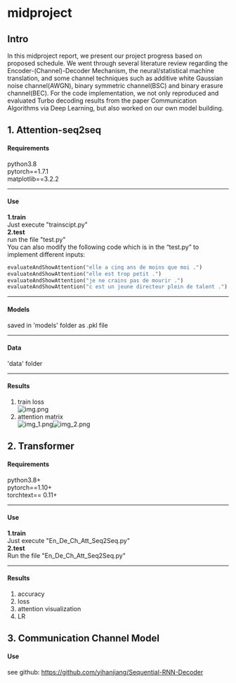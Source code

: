 # midproject

## Intro
In this midproject report, we present our project progress based on proposed schedule. We went through several literature review regarding the Encoder-(Channel)-Decoder Mechanism, the neural/statistical machine translation, and some channel techniques such as additive white Gaussian noise channel(AWGN), binary symmetric channel(BSC) and binary erasure channel(BEC). For the code implementation, we not only reproduced and evaluated Turbo decoding results from the paper Communication Algorithms via Deep Learning, but also worked on our own model building. 

## 1. Attention-seq2seq

#### Requirements
python3.8<br>
pytorch==1.7.1 <br>
matplotlib==3.2.2
***
#### Use
**1.train**<br/>
Just execute "trainscipt.py"<br>
**2.test**<br>
run the file "test.py"<br>
You can also modify the following code which is in the “test.py” to implement different inputs:<br>
```python
evaluateAndShowAttention("elle a cinq ans de moins que moi .")
evaluateAndShowAttention("elle est trop petit .")
evaluateAndShowAttention("je ne crains pas de mourir .")
evaluateAndShowAttention("c est un jeune directeur plein de talent .")
```
***
#### Models
saved in 'models' folder as .pkl file
***
#### Data
'data' folder
***
#### Results
1. train loss <br>
![img.png](results/img.png)
2. attention matrix <br>
![img_1.png](results/img_1.png)![img_2.png](results/img_2.png)


## 2. Transformer
#### Requirements
python3.8+<br>
pytorch==1.10+ <br>
torchtext== 0.11+ <br>
***
#### Use
**1.train**<br/>
Just execute "En_De_Ch_Att_Seq2Seq.py"<br>
**2.test**<br>
Run the file "En_De_Ch_Att_Seq2Seq.py"<br>
***
#### Results
1. accuracy
2. loss
3. attention visualization
4. LR 

## 3. Communication Channel Model
#### Use
see github: https://github.com/yihanjiang/Sequential-RNN-Decoder
